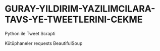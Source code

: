 # GURAY-YILDIRIM-YAZILIMCILARA-TAVS-YE-TWEETLERINI-CEKME
Python ile Tweet Scrapti

Kütüphaneler
requests 
BeautifulSoup
